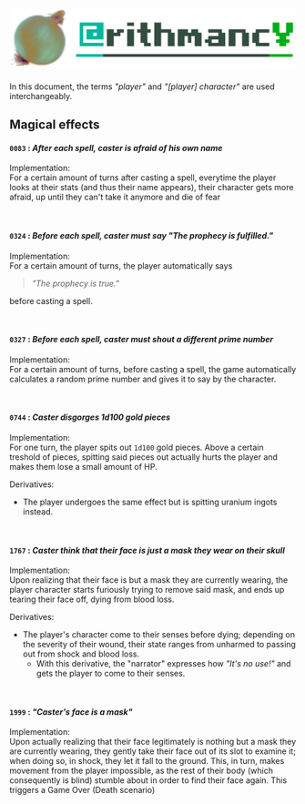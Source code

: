 # ![now with real layers inside!](/__prep/docs/assets/cromniomancy.png)

In this document, the terms *"player"* and *"[player] character"* are used interchangeably.

## Magical effects

#### `0083` : *After each spell, caster is afraid of his own name*

Implementation:<br>
For a certain amount of turns after casting a spell, everytime the player looks at their stats (and thus their name appears), their character gets more afraid, up until they can't take it anymore and die of fear

&nbsp;

#### `0324` : *Before each spell, caster must say "The prophecy is fulfilled."*

Implementation:<br>
For a certain amount of turns, the player automatically says

> *"The prophecy is true."*

before casting a spell.

&nbsp;

#### `0327` : *Before each spell, caster must shout a different prime number*

Implementation:<br>
For a certain amount of turns, before casting a spell, the game automatically calculates a random prime number and gives it to say by the character.

&nbsp;

#### `0744` : *Caster disgorges 1d100 gold pieces*

Implementation:<br>
For one turn, the player spits out `1d100` gold pieces. Above a certain treshold of pieces, spitting said pieces out actually hurts the player and makes them lose a small amount of HP.

Derivatives:<br>
- The player undergoes the same effect but is spitting uranium ingots instead.

&nbsp;

#### `1767` : *Caster think that their face is just a mask they wear on their skull*

Implementation:<br>
Upon realizing that their face is but a mask they are currently wearing, the player character starts furiously trying to remove said mask, and ends up tearing their face off, dying from blood loss.

Derivatives:<br>
- The player's character come to their senses before dying; depending on the severity of their wound, their state ranges from unharmed to passing out from shock and blood loss.
    - With this derivative, the "narrator" expresses how *"It's no use!"* and gets the player to come to their senses.

&nbsp;

#### `1999` : *"Caster's face is a mask"*

Implementation:<br>
Upon actually realizing that their face legitimately is nothing but a mask they are currently wearing, they gently take their face out of its slot to examine it; when doing so, in shock, they let it fall to the ground. This, in turn, makes movement from the player impossible, as the rest of their body (which consequently is blind) stumble about in order to find their face again. This triggers a Game Over (Death scenario)
